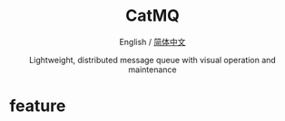 <div align="center">
<h1 align="center">CatMQ</h1>

English / [简体中文](./README_CN.md)

Lightweight, distributed message queue with visual operation and maintenance
</div>

# feature

